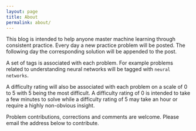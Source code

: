 ```yaml
---
layout: page
title: About
permalink: about/
---
```


This blog is intended to help anyone master machine learning through consistent
practice. Every day a new practice problem will be posted. The following day
the corresponding solution will be appended to the post. 

A set of tags is associated with each problem. For example problems related to
understanding neural networks will be tagged with `neural networks`.

A difficulty rating will also be associated with each problem on a scale of 0
to 5 with 5 being the most difficult. A difficulty rating of 0 is intended to
take a few minutes to solve while a difficulty rating of 5 may take an hour or
require a highly non-obvious insight.

Problem contributions, corrections and comments are welcome. Please email the
address below to contribute.
